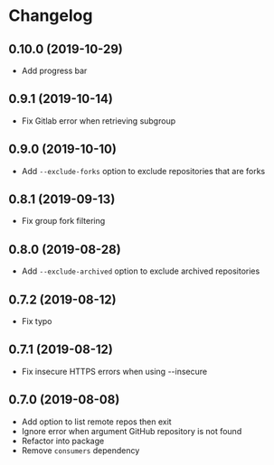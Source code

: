 # Changelog

## 0.10.0 (2019-10-29)
- Add progress bar

## 0.9.1 (2019-10-14)
- Fix Gitlab error when retrieving subgroup

## 0.9.0 (2019-10-10)
- Add `--exclude-forks` option to exclude repositories that are forks

## 0.8.1 (2019-09-13)
- Fix group fork filtering

## 0.8.0 (2019-08-28)
- Add `--exclude-archived` option to exclude archived repositories

## 0.7.2 (2019-08-12)
- Fix typo

## 0.7.1 (2019-08-12)
- Fix insecure HTTPS errors when using --insecure

## 0.7.0 (2019-08-08)
- Add option to list remote repos then exit
- Ignore error when argument GitHub repository is not found
- Refactor into package
- Remove `consumers` dependency
